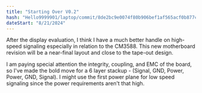 ```yaml
---
title: "Starting Over V0.2"
hash: "Hello9999901/laptop/commit/8de2bc9e0074f80b906bef1af565acf0b877c5ee"
dateStart: "8/21/2024"
---
```


After the display evaluation, I think I have a much better handle on high-speed signaling especially in relation to the CM3588. This new motherboard revision will be a near-final layout and close to the tape-out design.

I am paying special attention the integrity, coupling, and EMC of the board, so I've made the bold move for a 6 layer stackup - (Signal, GND, Power, Power, GND, Signal). I might use the first power plane for low speed signaling since the power requirements aren't that high.
